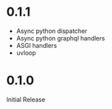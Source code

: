 # 0.1.1

* Async python dispatcher
* Async python graphql handlers
* ASGI handlers
* uvloop

# 0.1.0

Initial Release